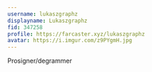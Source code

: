 ```yaml
---
username: lukaszgraphz
displayname: Lukaszgraphz
fid: 347258
profile: https://farcaster.xyz/lukaszgraphz
avatar: https://i.imgur.com/z9PYgmH.jpg
---
```

Prosigner/degrammer  
